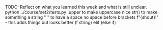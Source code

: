 TODO: Reflect on what you learned this week and what is still unclear.
python ../course/set2/tests.py
.upper to make uppercase nice
str() to make something a string
" " to have a space
no space before brackets
f"{shout}!" - this adds things but looks better (f string)
elif (else if)
